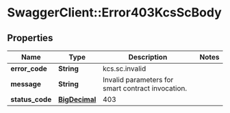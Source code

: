 # SwaggerClient::Error403KcsScBody

## Properties
Name | Type | Description | Notes
------------ | ------------- | ------------- | -------------
**error_code** | **String** | kcs.sc.invalid | 
**message** | **String** | Invalid parameters for smart contract invocation. | 
**status_code** | [**BigDecimal**](BigDecimal.md) | 403 | 

